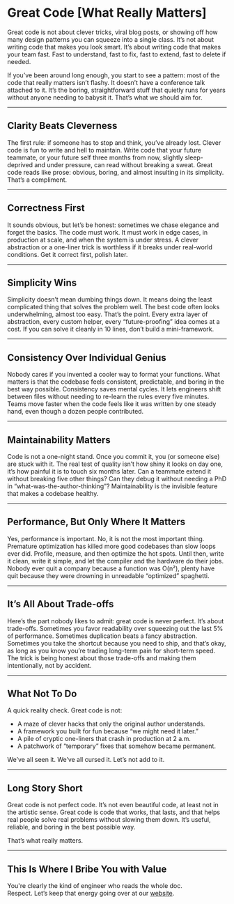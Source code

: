 # Great Code [What Really Matters]

Great code is not about clever tricks, viral blog posts, or showing off how many design patterns you can squeeze into a single class. It’s not about writing code that makes you look smart. It’s about writing code that makes your team fast. Fast to understand, fast to fix, fast to extend, fast to delete if needed.  

If you’ve been around long enough, you start to see a pattern: most of the code that really matters isn’t flashy. It doesn’t have a conference talk attached to it. It’s the boring, straightforward stuff that quietly runs for years without anyone needing to babysit it. That’s what we should aim for.  

---

## Clarity Beats Cleverness  

The first rule: if someone has to stop and think, you’ve already lost. Clever code is fun to write and hell to maintain. Write code that your future teammate, or your future self three months from now, slightly sleep-deprived and under pressure, can read without breaking a sweat. Great code reads like prose: obvious, boring, and almost insulting in its simplicity. That’s a compliment.  

---

## Correctness First  

It sounds obvious, but let’s be honest: sometimes we chase elegance and forget the basics. The code must work. It must work in edge cases, in production at scale, and when the system is under stress. A clever abstraction or a one-liner trick is worthless if it breaks under real-world conditions. Get it correct first, polish later.  

---

## Simplicity Wins  

Simplicity doesn’t mean dumbing things down. It means doing the least complicated thing that solves the problem well. The best code often looks underwhelming, almost too easy. That’s the point. Every extra layer of abstraction, every custom helper, every “future-proofing” idea comes at a cost. If you can solve it cleanly in 10 lines, don’t build a mini-framework.  

---

## Consistency Over Individual Genius  

Nobody cares if you invented a cooler way to format your functions. What matters is that the codebase feels consistent, predictable, and boring in the best way possible. Consistency saves mental cycles. It lets engineers shift between files without needing to re-learn the rules every five minutes. Teams move faster when the code feels like it was written by one steady hand, even though a dozen people contributed.  

---

## Maintainability Matters  

Code is not a one-night stand. Once you commit it, you (or someone else) are stuck with it. The real test of quality isn’t how shiny it looks on day one, it’s how painful it is to touch six months later. Can a teammate extend it without breaking five other things? Can they debug it without needing a PhD in “what-was-the-author-thinking”? Maintainability is the invisible feature that makes a codebase healthy.  

---

## Performance, But Only Where It Matters  

Yes, performance is important. No, it is not the most important thing. Premature optimization has killed more good codebases than slow loops ever did. Profile, measure, and then optimize the hot spots. Until then, write it clean, write it simple, and let the compiler and the hardware do their jobs. Nobody ever quit a company because a function was O(n²), plenty have quit because they were drowning in unreadable “optimized” spaghetti.  

---

## It’s All About Trade-offs  

Here’s the part nobody likes to admit: great code is never perfect. It’s about trade-offs. Sometimes you favor readability over squeezing out the last 5% of performance. Sometimes duplication beats a fancy abstraction. Sometimes you take the shortcut because you need to ship, and that’s okay, as long as you know you’re trading long-term pain for short-term speed. The trick is being honest about those trade-offs and making them intentionally, not by accident.  

---

## What Not To Do  

A quick reality check. Great code is not:  
- A maze of clever hacks that only the original author understands.  
- A framework you built for fun because “we might need it later.”  
- A pile of cryptic one-liners that crash in production at 2 a.m.  
- A patchwork of “temporary” fixes that somehow became permanent.  

We’ve all seen it. We’ve all cursed it. Let’s not add to it.  

---

## Long Story Short

Great code is not perfect code. It’s not even beautiful code, at least not in the artistic sense. Great code is code that works, that lasts, and that helps real people solve real problems without slowing them down. It’s useful, reliable, and boring in the best possible way.  

That’s what really matters.  

---

## This Is Where I Bribe You with Value

You're clearly the kind of engineer who reads the whole doc.  
Respect. Let’s keep that energy going over at our [website](https://www.bytestoskills.co/).
